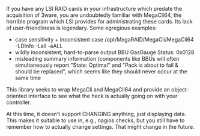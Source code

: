 If you have any LSI RAID cards in your infrastructure which predate the acquisition
of 3ware, you are undoubtedly familiar with MegaCli64, the horrible program which LSI
provides for administrating these cards. Its lack of user-friendliness is legendary. Some
egregious examples:

 - case sensitivity + inconsistent case
    /opt/MegaRAID/MegaCli/MegaCli64 -LDInfo -Lall -aALL
 - wildly inconsistent, hard-to-parse output
    BBU GasGauge Status: 0x0128
 - misleading summary information (components like BBUs will often simultaneously report
   "State: Optimal" and "Pack is about to fail & should be replaced", which seems like
   they should never occur at the same time

This library seeks to wrap MegaCli and MegaCli64 and provide an object-oriented interface
to see what the heck is actually going on with your controller.

At this time, it doesn't support CHANGING anything, just displaying data. This makes it
suitable to use in, e.g., nagios checks, but you still have to remember how to actually
change settings. That might change in the future.

